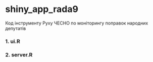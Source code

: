 # shiny_app_rada9

Код інструменту Руху ЧЕСНО по моніторингу поправок народних депутатів

### 1. ui.R


### 2. server.R
